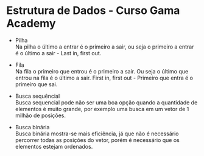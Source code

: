 # Estrutura de Dados - Curso Gama Academy
- Pilha  
    Na pilha o último a entrar é o primeiro a sair, ou seja o primeiro a entrar é o último a sair - Last in, first out.

- Fila  
    Na fila o primeiro que entrou é o primeiro a sair. Ou seja o último que entrou na fila é o último a sair. First in, first out - Primeiro que entra é o primeiro que sai.

- Busca sequêncial  
    Busca sequencial pode não ser uma boa opção quando a quantidade de elementos é muito grande, por exemplo uma busca em um vetor de 1 milhão de posições.

- Busca binária  
    Busca binária mostra-se mais eficiência, já que não é necessário percorrer todas as posições do vetor, porém é necessário que os elementos estejam ordenados.





